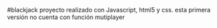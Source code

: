 #blackjack
proyecto realizado con Javascript, html5 y css. esta primera versión no cuenta con función mutiplayer
